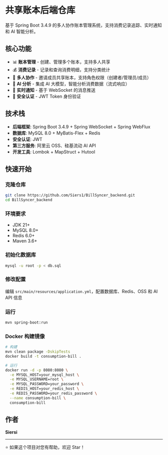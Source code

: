 # 共享账本后端仓库

基于 Spring Boot 3.4.9 的多人协作账本管理系统，支持消费记录追踪、实时通知和 AI 智能分析。

## 核心功能

- 📊 **账本管理** - 创建、管理多个账本，支持多人共享
- 💰 **消费记录** - 记录和查询消费明细，支持分类统计
- 👥 **多人协作** - 邀请成员共享账本，支持角色权限（创建者/管理员/成员）
- 🤖 **AI 分析** - 集成 AI 大模型，智能分析消费数据（流式响应）
- 🔔 **实时通知** - 基于 WebSocket 的消息推送
- 🔐 **安全认证** - JWT Token 身份验证

## 技术栈

- **后端框架**: Spring Boot 3.4.9 + Spring WebSocket + Spring WebFlux
- **数据库**: MySQL 8.0 + MyBatis-Flex + Redis
- **安全认证**: JWT
- **第三方服务**: 阿里云 OSS、硅基流动 AI API
- **开发工具**: Lombok + MapStruct + Hutool

## 快速开始

### 克隆仓库
```bash
git clone https://github.com/Siers1/BillSyncer_backend.git
cd BillSyncer_backend
```

### 环境要求
- JDK 21+
- MySQL 8.0+
- Redis 6.0+
- Maven 3.6+

### 初始化数据库
```bash
mysql -u root -p < db.sql
```

### 修改配置
编辑 `src/main/resources/application.yml`，配置数据库、Redis、OSS 和 AI API 信息

### 运行
```bash
mvn spring-boot:run
```

### Docker 构建镜像
```bash
# 构建
mvn clean package -DskipTests
docker build -t consumption-bill .

# 运行
docker run -d -p 8080:8080 \
  -e MYSQL_HOST=your_mysql_host \
  -e MYSQL_USERNAME=root \
  -e MYSQL_PASSWORD=your_password \
  -e REDIS_HOST=your_redis_host \
  -e REDIS_PASSWORD=your_redis_password \
  --name consumption-bill \
  consumption-bill
```

## 作者

**Siersi**

---

⭐ 如果这个项目对您有帮助，欢迎 Star！
